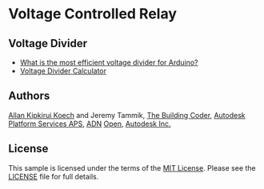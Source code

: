 # Voltage Controlled Relay

## Voltage Divider

- [What is the most efficient voltage divider for Arduino?](https://arduino.stackexchange.com/questions/78768/what-is-the-most-efficient-voltage-divider-for-arduino)
- [Voltage Divider Calculator](https://ohmslawcalculator.com/voltage-divider-calculator)

## Authors

[Allan Kipkirui Koech](https://github.com/allankkoech)
and Jeremy Tammik,
[The Building Coder](http://thebuildingcoder.typepad.com),
[Autodesk Platform Services APS](http://aps.autodesk.com),
[ADN](http://www.autodesk.com/adn)
[Open](http://www.autodesk.com/adnopen),
[Autodesk Inc.](http://www.autodesk.com)

## License

This sample is licensed under the terms of the [MIT License](http://opensource.org/licenses/MIT).
Please see the [LICENSE](LICENSE) file for full details.
